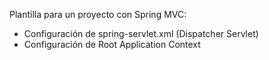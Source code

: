 Plantilla para un proyecto con Spring MVC:

- Configuración de spring-servlet.xml (Dispatcher Servlet)
- Configuración de Root Application Context